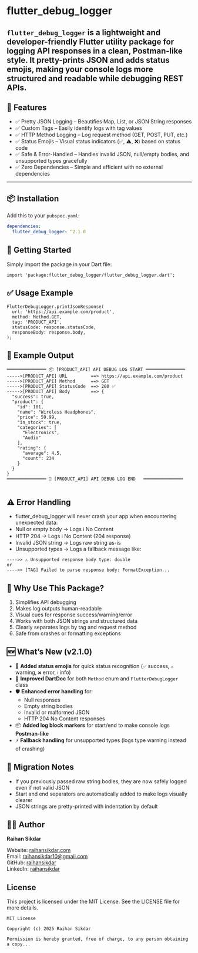 # flutter_debug_logger

`flutter_debug_logger` is a lightweight and developer-friendly Flutter utility package for logging API responses in a clean, Postman-like style.
It pretty-prints JSON and adds status emojis, making your console logs more structured and readable while debugging REST APIs.
---

## 🚀 Features

- ✅ Pretty JSON Logging – Beautifies Map, List, or JSON String responses
- ✅ Custom Tags – Easily identify logs with tag values
- ✅ HTTP Method Logging – Log request method (GET, POST, PUT, etc.)
- ✅ Status Emojis – Visual status indicators (✅, ⚠️, ❌) based on status code
- ✅ Safe & Error-Handled – Handles invalid JSON, null/empty bodies, and unsupported types gracefully
- ✅ Zero Dependencies – Simple and efficient with no external dependencies

---

## 📦 Installation

Add this to your `pubspec.yaml`:

```yaml
dependencies:
  flutter_debug_logger: ^2.1.0

```

## 🧩 Getting Started
Simply import the package in your Dart file:
```
import 'package:flutter_debug_logger/flutter_debug_logger.dart';

```

## ✅ Usage Example
```
FlutterDebugLogger.printJsonResponse(
  url: 'https://api.example.com/product',
  method: Method.GET,
  tag: 'PRODUCT_API',
  statusCode: response.statusCode,
  responseBody: response.body,
);

```

## 🧪 Example Output

```
═══════════════ 📦 [PRODUCT_API] API DEBUG LOG START ═══════════════
----->[PRODUCT_API] URL         ==> https://api.example.com/product
----->[PRODUCT_API] Method      ==> GET
----->[PRODUCT_API] StatusCode  ==> 200 ✅
----->[PRODUCT_API] Body        ==> {
  "success": true,
  "product": {
    "id": 101,
    "name": "Wireless Headphones",
    "price": 59.99,
    "in_stock": true,
    "categories": [
      "Electronics",
      "Audio"
    ],
    "rating": {
      "average": 4.5,
      "count": 234
    }
  }
}
═══════════════ 🛑 [PRODUCT_API] API DEBUG LOG END   ═══════════════


```

## ⚠️ Error Handling

- flutter_debug_logger will never crash your app when encountering unexpected data:
- Null or empty body → Logs ℹ️ No Content
- HTTP 204 → Logs ℹ️ No Content (204 response)
- Invalid JSON string → Logs raw string as-is
- Unsupported types → Logs a fallback message like:

```
---->> ⚠️ Unsupported response body type: double
or
---->> [TAG] Failed to parse response body: FormatException...

```

## 🧠 Why Use This Package?
1. Simplifies API debugging
2. Makes log outputs human-readable 
3. Visual cues for response success/warning/error
4. Works with both JSON strings and structured data 
5. Clearly separates logs by tag and request method
6. Safe from crashes or formatting exceptions


## 🆕 What’s New (v2.1.0)

- 🎨 **Added status emojis** for quick status recognition (`✅` success, `⚠️` warning, `❌` error, `ℹ️` info)
- 📝 **Improved DartDoc** for both `Method` enum and `FlutterDebugLogger` class
- 🛡 **Enhanced error handling** for:
    - Null responses
    - Empty string bodies
    - Invalid or malformed JSON
    - HTTP 204 No Content responses
- 📦 **Added log block markers** for start/end to make console logs **Postman-like**
- ⚡ **Fallback handling** for unsupported types (logs type warning instead of crashing)


## 🔄 Migration Notes
- If you previously passed raw string bodies, they are now safely logged even if not valid JSON
- Start and end separators are automatically added to make logs visually clearer
- JSON strings are pretty-printed with indentation by default


##  👨‍💻 Author

**Raihan Sikdar**  
 
Website: [raihansikdar.com](https://raihansikdar.com)  
Email: raihansikdar10@gmail.com  
GitHub: [raihansikdar](https://github.com/raihansikdar)  
LinkedIn: [raihansikdar](https://www.linkedin.com/in/raihansikdar/)


## License
This project is licensed under the MIT License. See the LICENSE file for more details.

```text
MIT License

Copyright (c) 2025 Raihan Sikdar

Permission is hereby granted, free of charge, to any person obtaining a copy...